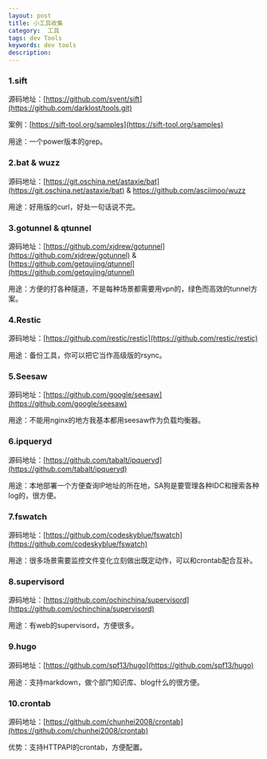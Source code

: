 ```yaml
---
layout: post  
title: 小工具收集
category:  工具
tags: dev Tools	
keywords: dev tools 
description:   
---
```


### 1.sift
源码地址：[https://github.com/svent/sift](https://github.com/darklost/tools.git)


案例：[https://sift-tool.org/samples](https://sift-tool.org/samples)

用途：一个power版本的grep。

### 2.bat & wuzz

源码地址：[https://git.oschina.net/astaxie/bat](https://git.oschina.net/astaxie/bat) & https://github.com/asciimoo/wuzz

用途：好用版的curl，好处一句话说不完。

### 3.gotunnel & qtunnel
源码地址：[https://github.com/xjdrew/gotunnel](https://github.com/xjdrew/gotunnel) & [https://github.com/getqujing/qtunnel](https://github.com/getqujing/qtunnel)

用途：方便的打各种隧道，不是每种场景都需要用vpn的，绿色而高效的tunnel方案。

### 4.Restic

源码地址：[https://github.com/restic/restic](https://github.com/restic/restic)

用途：备份工具，你可以把它当作高级版的rsync。

### 5.Seesaw

源码地址：[https://github.com/google/seesaw](https://github.com/google/seesaw)

用途：不能用nginx的地方我基本都用seesaw作为负载均衡器。

### 6.ipqueryd

源码地址：[https://github.com/tabalt/ipqueryd](https://github.com/tabalt/ipqueryd)

用途：本地部署一个方便查询IP地址的所在地，SA狗是要管理各种IDC和搜索各种log的，很方便。

### 7.fswatch

源码地址：[https://github.com/codeskyblue/fswatch](https://github.com/codeskyblue/fswatch)

用途：很多场景需要监控文件变化立刻做出既定动作，可以和crontab配合互补。

### 8.supervisord

源码地址：[https://github.com/ochinchina/supervisord](https://github.com/ochinchina/supervisord)

用途：有web的supervisord，方便很多。

### 9.hugo

源码地址：[https://github.com/spf13/hugo](https://github.com/spf13/hugo)

用途：支持markdown，做个部门知识库、blog什么的很方便。

### 10.crontab

源码地址：[https://github.com/chunhei2008/crontab](https://github.com/chunhei2008/crontab)

优势：支持HTTPAPI的crontab，方便配置。